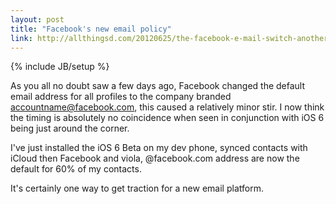```yaml
---
layout: post
title: "Facebook's new email policy"
link: http://allthingsd.com/20120625/the-facebook-e-mail-switch-another-nudge-toward-a-facebook-communications-system/
---
```

{% include JB/setup %}

As you all no doubt saw a few days ago, Facebook changed the default email address for all profiles to the company branded  accountname@facebook.com, this caused a relatively minor stir. I now think the timing is absolutely no coincidence when seen in conjunction with iOS 6 being just around the corner. 

I've just installed the iOS 6 Beta on my dev phone, synced contacts with iCloud then Facebook and viola, @facebook.com address are now the default for 60% of my contacts.

It's certainly one way to get traction for a new email platform.

